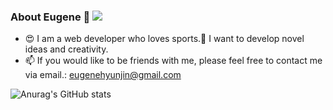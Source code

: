 ### About Eugene 🥰 <a href="https://eugene-hyunjin.notion.site/Web-Developer-Eugene-s-Life-cf9b18cc8ae544f196d694a2541738b9" target="_blank"><img src="https://img.shields.io/badge/NotionForEugene-000?style=flat-square&logo=notion&logoColor=fff"/></a>

* 😍 I am a web developer who loves sports.🚴 I want to develop novel ideas and creativity.
* 📫 If you would like to be friends with me, please feel free to contact me via email.: eugenehyunjin@gmail.com

![Anurag's GitHub stats](https://github-readme-stats.vercel.app/api?username=eugenehyunjin&show_icons=true&theme=react)
<!--
**eugenehyunjin/eugenehyunjin** is a ✨ _special_ ✨ repository because its `README.md` (this file) appears on your GitHub profile.

Here are some ideas to get you started:

- 🔭 I’m currently working on ...
- 🌱 I’m currently learning ...
- 👯 I’m looking to collaborate on ...
- 🤔 I’m looking for help with ...
- 💬 Ask me about ...
- 📫 How to reach me: ...
- 😄 Pronouns: ...
- ⚡ Fun fact: ...
-->
